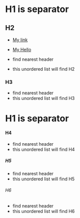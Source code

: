 # H1 is separator

## H2

- [My link](file:source/_posts/index.md)
- [My Hello](source/_posts/hello-world.md)

- find nearest header
- this unordered list will find H2

### H3

- find nearest header
- this unordered list will find H3

# H1 is separator

#### H4

- find nearest header
- this unordered list will find H4

##### H5

- find nearest header
- this unordered list will find H5

###### H6

- find nearest header
- this unordered list will find H6